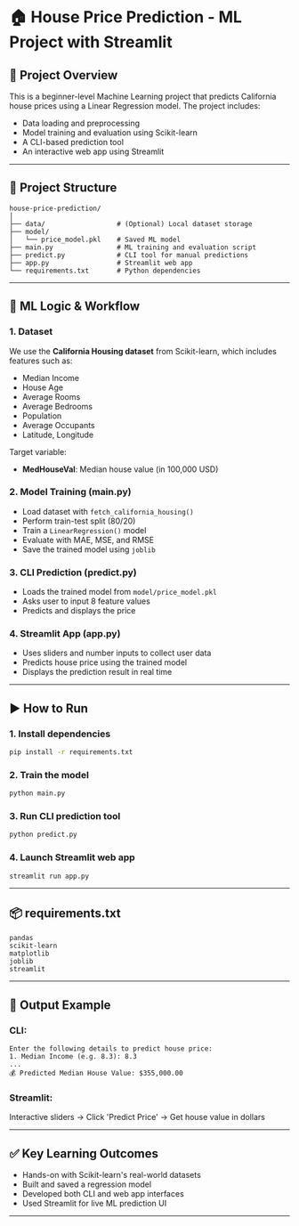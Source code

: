 # 🏠 House Price Prediction - ML Project with Streamlit

## 📌 Project Overview

This is a beginner-level Machine Learning project that predicts California house prices using a Linear Regression model. The project includes:

- Data loading and preprocessing
- Model training and evaluation using Scikit-learn
- A CLI-based prediction tool
- An interactive web app using Streamlit

---

## 📁 Project Structure

```
house-price-prediction/
│
├── data/                  # (Optional) Local dataset storage
├── model/
│   └── price_model.pkl    # Saved ML model
├── main.py                # ML training and evaluation script
├── predict.py             # CLI tool for manual predictions
├── app.py                 # Streamlit web app
└── requirements.txt       # Python dependencies
```

---

## 🧠 ML Logic & Workflow

### 1. Dataset

We use the **California Housing dataset** from Scikit-learn, which includes features such as:

- Median Income
- House Age
- Average Rooms
- Average Bedrooms
- Population
- Average Occupants
- Latitude, Longitude

Target variable:

- **MedHouseVal**: Median house value (in 100,000 USD)

### 2. Model Training (main.py)

- Load dataset with `fetch_california_housing()`
- Perform train-test split (80/20)
- Train a `LinearRegression()` model
- Evaluate with MAE, MSE, and RMSE
- Save the trained model using `joblib`

### 3. CLI Prediction (predict.py)

- Loads the trained model from `model/price_model.pkl`
- Asks user to input 8 feature values
- Predicts and displays the price

### 4. Streamlit App (app.py)

- Uses sliders and number inputs to collect user data
- Predicts house price using the trained model
- Displays the prediction result in real time

---

## ▶️ How to Run

### 1. Install dependencies

```bash
pip install -r requirements.txt
```

### 2. Train the model

```bash
python main.py
```

### 3. Run CLI prediction tool

```bash
python predict.py
```

### 4. Launch Streamlit web app

```bash
streamlit run app.py
```

---

## 📦 requirements.txt

```
pandas
scikit-learn
matplotlib
joblib
streamlit
```

---

## 🌟 Output Example

### CLI:

```
Enter the following details to predict house price:
1. Median Income (e.g. 8.3): 8.3
...
💰 Predicted Median House Value: $355,000.00
```

### Streamlit:

Interactive sliders → Click 'Predict Price' → Get house value in dollars

---

## ✅ Key Learning Outcomes

- Hands-on with Scikit-learn's real-world datasets
- Built and saved a regression model
- Developed both CLI and web app interfaces
- Used Streamlit for live ML prediction UI

---


